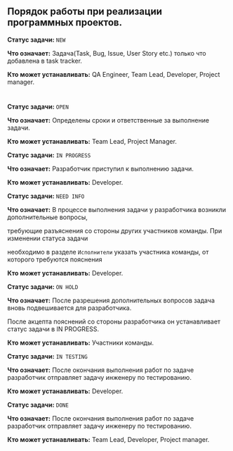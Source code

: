## Порядок работы при реализации программных проектов.

**Статус задачи:** `NEW`

**Что означает:** Задача(Task, Bug, Issue, User Story etc.) только что добавлена в task tracker.

**Кто может устанавливать:** QA Engineer, Team Lead, Developer, Project manager.
#
**Статус задачи:** `ОPEN`

**Что означает:** Определены сроки и ответственные за выполнение задачи.

**Кто может устанавливать:** Team Lead, Project Manager.


**Статус задачи:** `IN PROGRESS`

**Что означает:** Разработчик приступил к выполнению задачи.

**Кто может устанавливать:** Developer.



**Статус задачи:** `NEED INFO`

**Что означает:** В процессе выполнения задачи у разработчика возникли дополнительные вопросы, 

требующие разъяснения со стороны других участников команды. При изменении статуса задачи

необходимо в разделе `Исполнители` указать участника команды, от которого требуются пояснения

**Кто может устанавливать:** Developer.



**Статус задачи:** `ON HOLD`

**Что означает:** После разрешения дополнительных вопросов задача вновь подвешивается для разработчика.

После акцепта пояснений со стороны разработчика он устанавливает статус задачи в IN PROGRESS.

**Кто может устанавливать:** Участники команды.



**Статус задачи:** `IN TESTING`

**Что означает:** После окончания выполнения работ по задаче разработчик отправляет задачу инженеру по тестированию.

**Кто может устанавливать:** Developer.



**Статус задачи:** `DONE`

**Что означает:** После окончания выполнения работ по задаче разработчик отправляет задачу инженеру по тестированию.

**Кто может устанавливать:** Team Lead, Developer, Project manager.
